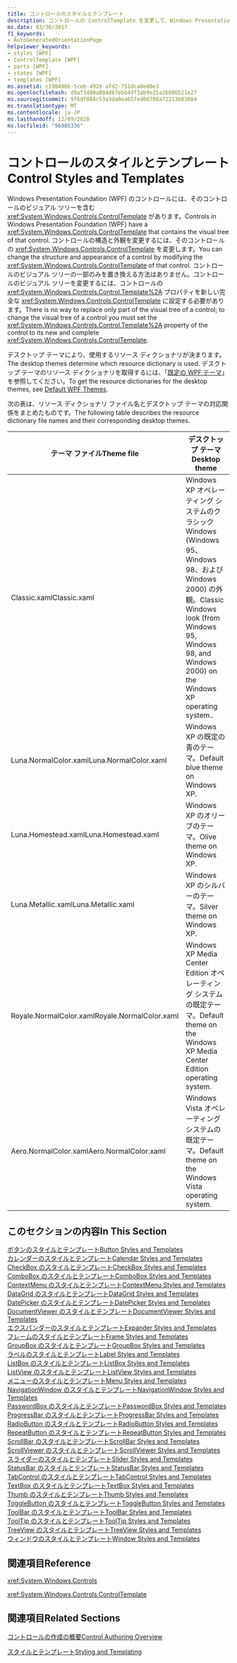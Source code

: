 ```yaml
---
title: コントロールのスタイルとテンプレート
description: コントロールの ControlTemplate を変更して、Windows Presentation Foundation コントロールの構造と外観を変更する方法について学習します。
ms.date: 03/30/2017
f1_keywords:
- AutoGeneratedOrientationPage
helpviewer_keywords:
- styles [WPF]
- ControlTemplate [WPF]
- parts [WPF]
- states [WPF]
- templates [WPF]
ms.assetid: c19049bb-5ceb-492d-afd2-751dca0ed8e3
ms.openlocfilehash: d9af3480a804d67ebb4df3ab9e25a2b986521e27
ms.sourcegitcommit: 9f6df084c53a3da0ea657ed0d708a72213683084
ms.translationtype: MT
ms.contentlocale: ja-JP
ms.lasthandoff: 12/09/2020
ms.locfileid: "96985336"
---
```

# <a name="control-styles-and-templates"></a><span data-ttu-id="3c88c-103">コントロールのスタイルとテンプレート</span><span class="sxs-lookup"><span data-stu-id="3c88c-103">Control Styles and Templates</span></span>
<span data-ttu-id="3c88c-104">Windows Presentation Foundation (WPF) のコントロールには、そのコントロールのビジュアル ツリーを含む <xref:System.Windows.Controls.ControlTemplate> があります。</span><span class="sxs-lookup"><span data-stu-id="3c88c-104">Controls in Windows Presentation Foundation (WPF) have a <xref:System.Windows.Controls.ControlTemplate> that contains the visual tree of that control.</span></span> <span data-ttu-id="3c88c-105">コントロールの構造と外観を変更するには、そのコントロールの <xref:System.Windows.Controls.ControlTemplate> を変更します。</span><span class="sxs-lookup"><span data-stu-id="3c88c-105">You can change the structure and appearance of a control by modifying the <xref:System.Windows.Controls.ControlTemplate> of that control.</span></span> <span data-ttu-id="3c88c-106">コントロールのビジュアル ツリーの一部のみを置き換える方法はありません。コントロールのビジュアル ツリーを変更するには、コントロールの <xref:System.Windows.Controls.Control.Template%2A> プロパティを新しい完全な <xref:System.Windows.Controls.ControlTemplate> に設定する必要があります。</span><span class="sxs-lookup"><span data-stu-id="3c88c-106">There is no way to replace only part of the visual tree of a control; to change the visual tree of a control you must set the <xref:System.Windows.Controls.Control.Template%2A> property of the control to its new and complete <xref:System.Windows.Controls.ControlTemplate>.</span></span>  
  
 <span data-ttu-id="3c88c-107">デスクトップ テーマにより、使用するリソース ディクショナリが決まります。</span><span class="sxs-lookup"><span data-stu-id="3c88c-107">The desktop themes determine which resource dictionary is used.</span></span> <span data-ttu-id="3c88c-108">デスクトップ テーマのリソース ディクショナリを取得するには、「[既定の WPF テーマ](https://github.com/Microsoft/WPF-Samples/tree/master/Graphics/2DTransforms)」を参照してください。</span><span class="sxs-lookup"><span data-stu-id="3c88c-108">To get the resource dictionaries for the desktop themes, see [Default WPF Themes](https://github.com/Microsoft/WPF-Samples/tree/master/Graphics/2DTransforms).</span></span>  
  
 <span data-ttu-id="3c88c-109">次の表は、リソース ディクショナリ ファイル名とデスクトップ テーマの対応関係をまとめたものです。</span><span class="sxs-lookup"><span data-stu-id="3c88c-109">The following table describes the resource dictionary file names and their corresponding desktop themes.</span></span>  
  
|<span data-ttu-id="3c88c-110">テーマ ファイル</span><span class="sxs-lookup"><span data-stu-id="3c88c-110">Theme file</span></span>|<span data-ttu-id="3c88c-111">デスクトップ テーマ</span><span class="sxs-lookup"><span data-stu-id="3c88c-111">Desktop theme</span></span>|  
|----------------|-------------------|  
|<span data-ttu-id="3c88c-112">Classic.xaml</span><span class="sxs-lookup"><span data-stu-id="3c88c-112">Classic.xaml</span></span>|<span data-ttu-id="3c88c-113">Windows XP オペレーティング システムのクラシック Windows (Windows 95、Windows 98、および Windows 2000) の外観。</span><span class="sxs-lookup"><span data-stu-id="3c88c-113">Classic Windows look (from Windows 95, Windows 98, and Windows 2000) on the Windows XP operating system..</span></span>|  
|<span data-ttu-id="3c88c-114">Luna.NormalColor.xaml</span><span class="sxs-lookup"><span data-stu-id="3c88c-114">Luna.NormalColor.xaml</span></span>|<span data-ttu-id="3c88c-115">Windows XP の既定の青のテーマ。</span><span class="sxs-lookup"><span data-stu-id="3c88c-115">Default blue theme on Windows XP.</span></span>|  
|<span data-ttu-id="3c88c-116">Luna.Homestead.xaml</span><span class="sxs-lookup"><span data-stu-id="3c88c-116">Luna.Homestead.xaml</span></span>|<span data-ttu-id="3c88c-117">Windows XP のオリーブのテーマ。</span><span class="sxs-lookup"><span data-stu-id="3c88c-117">Olive theme on Windows XP.</span></span>|  
|<span data-ttu-id="3c88c-118">Luna.Metallic.xaml</span><span class="sxs-lookup"><span data-stu-id="3c88c-118">Luna.Metallic.xaml</span></span>|<span data-ttu-id="3c88c-119">Windows XP のシルバーのテーマ。</span><span class="sxs-lookup"><span data-stu-id="3c88c-119">Silver theme on Windows XP.</span></span>|  
|<span data-ttu-id="3c88c-120">Royale.NormalColor.xaml</span><span class="sxs-lookup"><span data-stu-id="3c88c-120">Royale.NormalColor.xaml</span></span>|<span data-ttu-id="3c88c-121">Windows XP Media Center Edition オペレーティング システムの既定テーマ。</span><span class="sxs-lookup"><span data-stu-id="3c88c-121">Default theme on the Windows XP Media Center Edition operating system.</span></span>|  
|<span data-ttu-id="3c88c-122">Aero.NormalColor.xaml</span><span class="sxs-lookup"><span data-stu-id="3c88c-122">Aero.NormalColor.xaml</span></span>|<span data-ttu-id="3c88c-123">Windows Vista オペレーティング システムの既定テーマ。</span><span class="sxs-lookup"><span data-stu-id="3c88c-123">Default theme on the Windows Vista operating system.</span></span>|  
  
## <a name="in-this-section"></a><span data-ttu-id="3c88c-124">このセクションの内容</span><span class="sxs-lookup"><span data-stu-id="3c88c-124">In This Section</span></span>  
 [<span data-ttu-id="3c88c-125">ボタンのスタイルとテンプレート</span><span class="sxs-lookup"><span data-stu-id="3c88c-125">Button Styles and Templates</span></span>](button-styles-and-templates.md)  
 [<span data-ttu-id="3c88c-126">カレンダーのスタイルとテンプレート</span><span class="sxs-lookup"><span data-stu-id="3c88c-126">Calendar Styles and Templates</span></span>](calendar-styles-and-templates.md)  
 [<span data-ttu-id="3c88c-127">CheckBox のスタイルとテンプレート</span><span class="sxs-lookup"><span data-stu-id="3c88c-127">CheckBox Styles and Templates</span></span>](checkbox-styles-and-templates.md)  
 [<span data-ttu-id="3c88c-128">ComboBox のスタイルとテンプレート</span><span class="sxs-lookup"><span data-stu-id="3c88c-128">ComboBox Styles and Templates</span></span>](combobox-styles-and-templates.md)  
 [<span data-ttu-id="3c88c-129">ContextMenu のスタイルとテンプレート</span><span class="sxs-lookup"><span data-stu-id="3c88c-129">ContextMenu Styles and Templates</span></span>](contextmenu-styles-and-templates.md)  
 [<span data-ttu-id="3c88c-130">DataGrid のスタイルとテンプレート</span><span class="sxs-lookup"><span data-stu-id="3c88c-130">DataGrid Styles and Templates</span></span>](datagrid-styles-and-templates.md)  
 [<span data-ttu-id="3c88c-131">DatePicker のスタイルとテンプレート</span><span class="sxs-lookup"><span data-stu-id="3c88c-131">DatePicker Styles and Templates</span></span>](datepicker-styles-and-templates.md)  
 [<span data-ttu-id="3c88c-132">DocumentViewer のスタイルとテンプレート</span><span class="sxs-lookup"><span data-stu-id="3c88c-132">DocumentViewer Styles and Templates</span></span>](documentviewer-styles-and-templates.md)  
 [<span data-ttu-id="3c88c-133">エクスパンダーのスタイルとテンプレート</span><span class="sxs-lookup"><span data-stu-id="3c88c-133">Expander Styles and Templates</span></span>](expander-styles-and-templates.md)  
 [<span data-ttu-id="3c88c-134">フレームのスタイルとテンプレート</span><span class="sxs-lookup"><span data-stu-id="3c88c-134">Frame Styles and Templates</span></span>](frame-styles-and-templates.md)  
 [<span data-ttu-id="3c88c-135">GroupBox のスタイルとテンプレート</span><span class="sxs-lookup"><span data-stu-id="3c88c-135">GroupBox Styles and Templates</span></span>](groupbox-styles-and-templates.md)  
 [<span data-ttu-id="3c88c-136">ラベルのスタイルとテンプレート</span><span class="sxs-lookup"><span data-stu-id="3c88c-136">Label Styles and Templates</span></span>](label-styles-and-templates.md)  
 [<span data-ttu-id="3c88c-137">ListBox のスタイルとテンプレート</span><span class="sxs-lookup"><span data-stu-id="3c88c-137">ListBox Styles and Templates</span></span>](listbox-styles-and-templates.md)  
 [<span data-ttu-id="3c88c-138">ListView のスタイルとテンプレート</span><span class="sxs-lookup"><span data-stu-id="3c88c-138">ListView Styles and Templates</span></span>](listview-styles-and-templates.md)  
 [<span data-ttu-id="3c88c-139">メニューのスタイルとテンプレート</span><span class="sxs-lookup"><span data-stu-id="3c88c-139">Menu Styles and Templates</span></span>](menu-styles-and-templates.md)  
 [<span data-ttu-id="3c88c-140">NavigationWindow のスタイルとテンプレート</span><span class="sxs-lookup"><span data-stu-id="3c88c-140">NavigationWindow Styles and Templates</span></span>](navigationwindow-styles-and-templates.md)  
 [<span data-ttu-id="3c88c-141">PasswordBox のスタイルとテンプレート</span><span class="sxs-lookup"><span data-stu-id="3c88c-141">PasswordBox Styles and Templates</span></span>](passwordbox-styles-and-templates.md)  
 [<span data-ttu-id="3c88c-142">ProgressBar のスタイルとテンプレート</span><span class="sxs-lookup"><span data-stu-id="3c88c-142">ProgressBar Styles and Templates</span></span>](progressbar-styles-and-templates.md)  
 [<span data-ttu-id="3c88c-143">RadioButton のスタイルとテンプレート</span><span class="sxs-lookup"><span data-stu-id="3c88c-143">RadioButton Styles and Templates</span></span>](radiobutton-styles-and-templates.md)  
 [<span data-ttu-id="3c88c-144">RepeatButton のスタイルとテンプレート</span><span class="sxs-lookup"><span data-stu-id="3c88c-144">RepeatButton Styles and Templates</span></span>](repeatbutton-styles-and-templates.md)  
 [<span data-ttu-id="3c88c-145">ScrollBar のスタイルとテンプレート</span><span class="sxs-lookup"><span data-stu-id="3c88c-145">ScrollBar Styles and Templates</span></span>](scrollbar-styles-and-templates.md)  
 [<span data-ttu-id="3c88c-146">ScrollViewer のスタイルとテンプレート</span><span class="sxs-lookup"><span data-stu-id="3c88c-146">ScrollViewer Styles and Templates</span></span>](scrollviewer-styles-and-templates.md)  
 [<span data-ttu-id="3c88c-147">スライダーのスタイルとテンプレート</span><span class="sxs-lookup"><span data-stu-id="3c88c-147">Slider Styles and Templates</span></span>](slider-styles-and-templates.md)  
 [<span data-ttu-id="3c88c-148">StatusBar のスタイルとテンプレート</span><span class="sxs-lookup"><span data-stu-id="3c88c-148">StatusBar Styles and Templates</span></span>](statusbar-styles-and-templates.md)  
 [<span data-ttu-id="3c88c-149">TabControl のスタイルとテンプレート</span><span class="sxs-lookup"><span data-stu-id="3c88c-149">TabControl Styles and Templates</span></span>](tabcontrol-styles-and-templates.md)  
 [<span data-ttu-id="3c88c-150">TextBox のスタイルとテンプレート</span><span class="sxs-lookup"><span data-stu-id="3c88c-150">TextBox Styles and Templates</span></span>](textbox-styles-and-templates.md)  
 [<span data-ttu-id="3c88c-151">Thumb のスタイルとテンプレート</span><span class="sxs-lookup"><span data-stu-id="3c88c-151">Thumb Styles and Templates</span></span>](thumb-styles-and-templates.md)  
 [<span data-ttu-id="3c88c-152">ToggleButton のスタイルとテンプレート</span><span class="sxs-lookup"><span data-stu-id="3c88c-152">ToggleButton Styles and Templates</span></span>](togglebutton-styles-and-templates.md)  
 [<span data-ttu-id="3c88c-153">ToolBar のスタイルとテンプレート</span><span class="sxs-lookup"><span data-stu-id="3c88c-153">ToolBar Styles and Templates</span></span>](toolbar-styles-and-templates.md)  
 [<span data-ttu-id="3c88c-154">ToolTip のスタイルとテンプレート</span><span class="sxs-lookup"><span data-stu-id="3c88c-154">ToolTip Styles and Templates</span></span>](tooltip-styles-and-templates.md)  
 [<span data-ttu-id="3c88c-155">TreeView のスタイルとテンプレート</span><span class="sxs-lookup"><span data-stu-id="3c88c-155">TreeView Styles and Templates</span></span>](treeview-styles-and-templates.md)  
 [<span data-ttu-id="3c88c-156">ウィンドウのスタイルとテンプレート</span><span class="sxs-lookup"><span data-stu-id="3c88c-156">Window Styles and Templates</span></span>](window-styles-and-templates.md)  
  
## <a name="reference"></a><span data-ttu-id="3c88c-157">関連項目</span><span class="sxs-lookup"><span data-stu-id="3c88c-157">Reference</span></span>  
 <xref:System.Windows.Controls>  
  
 <xref:System.Windows.Controls.ControlTemplate>  
  
## <a name="related-sections"></a><span data-ttu-id="3c88c-158">関連項目</span><span class="sxs-lookup"><span data-stu-id="3c88c-158">Related Sections</span></span>  
 [<span data-ttu-id="3c88c-159">コントロールの作成の概要</span><span class="sxs-lookup"><span data-stu-id="3c88c-159">Control Authoring Overview</span></span>](control-authoring-overview.md)  
  
 [<span data-ttu-id="3c88c-160">スタイルとテンプレート</span><span class="sxs-lookup"><span data-stu-id="3c88c-160">Styling and Templating</span></span>](/dotnet/desktop-wpf/fundamentals/styles-templates-overview)
